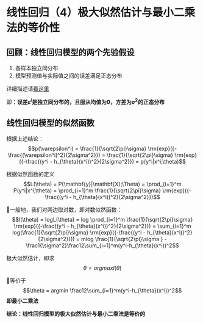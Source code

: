 # 线性回归（4）极大似然估计与最小二乘法的等价性

## 回顾：线性回归模型的两个先验假设

1. 各样本独立同分布
2. 模型预测值与实际值之间的误差满足正态分布

详细描述请[看这里](LinearRegression_Tutorial_3.md)

即：**误差$\varepsilon^i$是独立同分布的，且服从均值为0，方差为$\sigma^2$的正态分布**

## 线性回归模型的似然函数

根据上述结论：
$$p(\varepsilon^i) = \frac{1}{\sqrt{2\pi}\sigma} \rm{exp}({-\frac{(\varepsilon^i)^2}{2\sigma^2}}) 
= \frac{1}{\sqrt{2\pi}\sigma} \rm{exp}({-\frac{(y^i - h_{\theta}(x^i))^2}{2\sigma^2}})
= p(y^i|x^i;\theta)$$

根据似然函数的定义
$$L(\theta) = P(\mathbf{y}|\mathbf{X};\Theta) 
= \prod_{i=1}^m P(y^i|x^i;\theta) = \prod_{i=1}^m \frac{1}{\sqrt{2\pi}\sigma} \rm{exp}({-\frac{(y^i - h_{\theta}(x^i))^2}{2\sigma^2}})$$

一般地，我们对两边取对数，即对数似然函数：
$$l(\theta) = logL(\theta) 
= log \prod_{i=1}^m \frac{1}{\sqrt{2\pi}\sigma} \rm{exp}({-\frac{(y^i - h_{\theta}(x^i))^2}{2\sigma^2}})
= \sum_{i=1}^m log(\frac{1}{\sqrt{2\pi}\sigma} \rm{exp}({-\frac{(y^i - h_{\theta}(x^i))^2}{2\sigma^2}})) = mlog \frac{1}{\sqrt{2\pi}\sigma } - \frac1{\sigma^2}\frac12\sum_{i=1}^m(y^i-h_{\theta}(x^i))^2$$

极大似然估计，即求
$$\theta = argmaxl(\theta)$$

等价于
$$\theta = argmin \frac12\sum_{i=1}^m(y^i-h_{\theta}(x^i))^2$$
**即最小二乘法**

**结论：线性回归模型的极大似然估计与最小二乘法是等价的**
